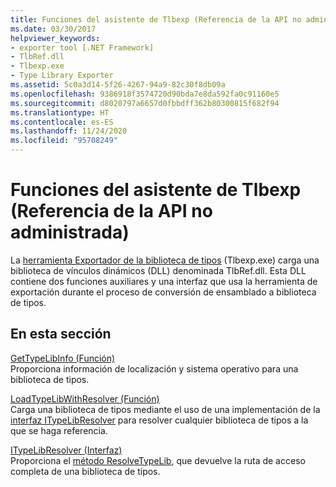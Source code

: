 ```yaml
---
title: Funciones del asistente de Tlbexp (Referencia de la API no administrada)
ms.date: 03/30/2017
helpviewer_keywords:
- exporter tool [.NET Framework]
- TlbRef.dll
- Tlbexp.exe
- Type Library Exporter
ms.assetid: 5c0a3d14-5f26-4267-94a9-82c30f8db09a
ms.openlocfilehash: 9386918f3574720d90bda7e8da592fa0c91160e5
ms.sourcegitcommit: d8020797a6657d0fbbdff362b80300815f682f94
ms.translationtype: HT
ms.contentlocale: es-ES
ms.lasthandoff: 11/24/2020
ms.locfileid: "95708249"
---
```

# <a name="tlbexp-helper-functions-unmanaged-api-reference"></a>Funciones del asistente de Tlbexp (Referencia de la API no administrada)

La [herramienta Exportador de la biblioteca de tipos](../../tools/tlbexp-exe-type-library-exporter.md) (Tlbexp.exe) carga una biblioteca de vínculos dinámicos (DLL) denominada TlbRef.dll. Esta DLL contiene dos funciones auxiliares y una interfaz que usa la herramienta de exportación durante el proceso de conversión de ensamblado a biblioteca de tipos.  
  
## <a name="in-this-section"></a>En esta sección  

 [GetTypeLibInfo (Función)](gettypelibinfo-function.md)  
 Proporciona información de localización y sistema operativo para una biblioteca de tipos.  
  
 [LoadTypeLibWithResolver (Función)](loadtypelibwithresolver-function.md)  
 Carga una biblioteca de tipos mediante el uso de una implementación de la [interfaz ITypeLibResolver](itypelibresolver-interface.md) para resolver cualquier biblioteca de tipos a la que se haga referencia.  
  
 [ITypeLibResolver (Interfaz)](itypelibresolver-interface.md)  
 Proporciona el [método ResolveTypeLib](resolvetypelib-method.md), que devuelve la ruta de acceso completa de una biblioteca de tipos.

